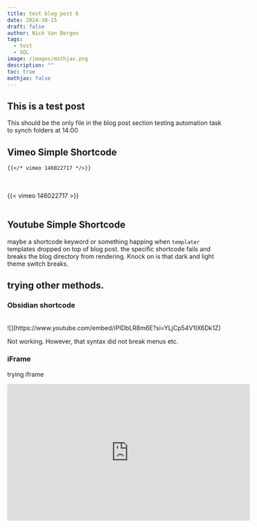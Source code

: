 ```yaml
---
title: test blog post 6
date: 2024-10-15
draft: false
author: Nick Van Bergen
tags:
  - test
  - SQL
image: /images/mathjax.png
description: ""
toc: true
mathjax: false
---
```


## This is a test post

This should be the only file in the blog post section
testing automation task to synch folders at 14:00

## Vimeo Simple Shortcode
```
{{</* vimeo 146022717 */>}}
```
<br><br>
{{< vimeo 146022717 >}}
<br><br>

## Youtube Simple Shortcode
maybe a shortcode keyword or something happing when `templater` templates dropped on top of blog post. the specific shortcode fails and breaks the blog directory from rendering. Knock on is that dark and light theme switch breaks. 



## trying other methods. 
### Obsidian shortcode
<br>
![](https://www.youtube.com/embed/iPIDbLR8m6E?si=YLjCp54V1lX6Dk1Z)
<br>

Not working. However, that syntax did not break menus etc. 

### iFrame
trying iframe
<iframe width="560" height="315" src="https://www.youtube.com/embed/iPIDbLR8m6E?si=YLjCp54V1lX6Dk1Z" title="YouTube video player" frameborder="0" allow="accelerometer; autoplay; clipboard-write; encrypted-media; gyroscope; picture-in-picture; web-share" referrerpolicy="strict-origin-when-cross-origin" allowfullscreen></iframe>